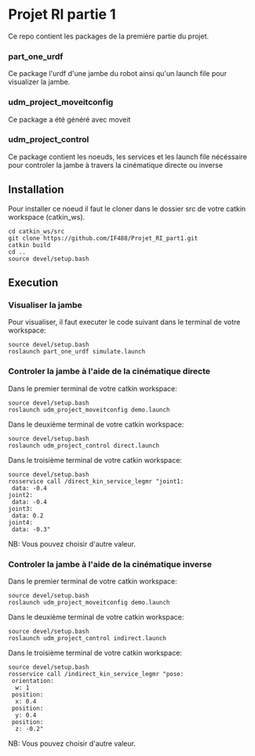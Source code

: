 # Projet RI partie 1
Ce repo contient les packages de la première partie du projet.

### part_one_urdf
Ce package l'urdf d'une jambe du robot ainsi qu'un launch file pour visualizer la jambe.

### udm_project_moveitconfig
Ce package a été généré avec moveit

### udm_project_control
Ce package contient les noeuds, les services et les launch file nécéssaire pour controler la jambe à travers la cinématique directe ou inverse

## Installation
Pour installer ce noeud il faut le cloner dans le dossier src de votre catkin workspace (catkin_ws).

```
cd catkin_ws/src
git clone https://github.com/IF488/Projet_RI_part1.git
catkin build
cd ..
source devel/setup.bash
```
## Execution 
### Visualiser la jambe
Pour visualiser, il faut executer le code suivant dans le terminal de votre workspace:

```
source devel/setup.bash
roslaunch part_one_urdf simulate.launch
```
### Controler la jambe à l'aide de la cinématique directe

Dans le premier terminal de votre catkin workspace:
```
source devel/setup.bash
roslaunch udm_project_moveitconfig demo.launch
```

Dans le deuxième terminal de votre catkin workspace:
```
source devel/setup.bash
roslaunch udm_project_control direct.launch
```

Dans le troisième terminal de votre catkin workspace:
```
source devel/setup.bash
rosservice call /direct_kin_service_legmr "joint1:
 data: -0.4
joint2:
 data: -0.4
joint3:
 data: 0.2
joint4:
 data: -0.3"
```
NB: Vous pouvez choisir d'autre valeur. 

### Controler la jambe à l'aide de la cinématique inverse

Dans le premier terminal de votre catkin workspace:
```
source devel/setup.bash
roslaunch udm_project_moveitconfig demo.launch
```

Dans le deuxième terminal de votre catkin workspace:
```
source devel/setup.bash
roslaunch udm_project_control indirect.launch
```

Dans le troisième terminal de votre catkin workspace:
```
source devel/setup.bash
rosservice call /indirect_kin_service_legmr "pose:
 orientation:
  w: 1
 position:
  x: 0.4
 position:
  y: 0.4
 position:
  z: -0.2"
```
NB: Vous pouvez choisir d'autre valeur. 